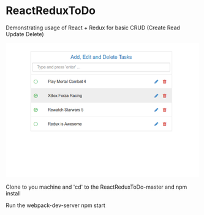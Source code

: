 # ReactReduxToDo
Demonstrating usage of React + Redux for basic CRUD (Create Read Update Delete)

![todoTaskImage](/todoTaskImage.png?raw=true "todoTaskImage")

Clone to you machine and 'cd' to the ReactReduxToDo-master and 
  npm install

Run the webpack-dev-server
  npm start
